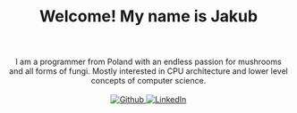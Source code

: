 <div align="center">
  <header>
    <h1>Welcome! My name is Jakub</h1>
  </header>
  <main>
    <div> I am a programmer from Poland with an endless passion for mushrooms and all forms of fungi. Mostly interested in CPU architecture and lower level concepts of computer science. </div>
  </main>
  <br />
  <footer>
    <a aria-label="Github" href="https://github.com/qbibubi">
      <img src="" alt="Github" />
    </a>
    <a aria-label="LinkedIn" href="https://www.linkedin.com/in/jakub-sobieraj-11b96025a">
      <img src="" alt="LinkedIn" />
    </a>
    <!--
    <a aria-label="Blog" href="">
      <img src="" alt="Blog" />
    </a>
     <a aria-label="Twitter" href="https://twitter.com/Qbibubi">
      <img src="" alt="Blog" />
    </a>
    -->
  </footer>
</div>


<!--
**qbibubi/qbibubi** is a ✨ _special_ ✨ repository because its `README.md` (this file) appears on your GitHub profile.

Here are some ideas to get you started:

- 🔭 I’m currently working on ...
- 🌱 I’m currently learning ...
- 👯 I’m looking to collaborate on ...
- 🤔 I’m looking for help with ...
- 💬 Ask me about ...
- 📫 How to reach me: ...
- 😄 Pronouns: ...
- ⚡ Fun fact: ...
-->
